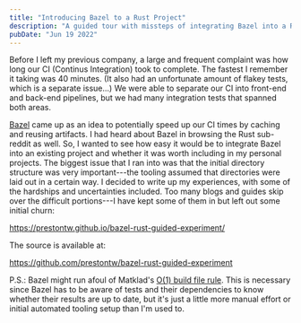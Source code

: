 ```yaml
---
title: "Introducing Bazel to a Rust Project"
description: "A guided tour with missteps of integrating Bazel into a Rust project"
pubDate: "Jun 19 2022"
---
```


Before I left my previous company, a large and frequent complaint was how long our CI (Continus Integration) took to complete.
The fastest I remember it taking was 40 minutes.
(It also had an unfortunate amount of flakey tests, which is a separate issue...)
We were able to separate our CI into front-end and back-end pipelines, but we had many integration tests that spanned both areas.

[Bazel](https://bazel.build/) came up as an idea to potentially speed up our CI times by caching and reusing artifacts.
I had heard about Bazel in browsing the Rust sub-reddit as well.
So, I wanted to see how easy it would be to integrate Bazel into an existing project and whether it was worth including in my personal projects.
The biggest issue that I ran into was that the initial directory structure was very important---the tooling assumed that directories were laid out in a certain way.
I decided to write up my experiences, with some of the hardships and uncertainties included.
Too many blogs and guides skip over the difficult portions---I have kept some of them in but left out some initial churn:

<https://prestontw.github.io/bazel-rust-guided-experiment/>

The source is available at:

<https://github.com/prestontw/bazel-rust-guided-experiment>

P.S.: Bazel might run afoul of Matklad's [O(1) build file rule](https://matklad.github.io/2023/12/31/O(1)-build-file.html).
This is necessary since Bazel has to be aware of tests and their dependencies to know whether their results are up to date, but it's just a little more manual effort or initial automated tooling setup than I'm used to.
